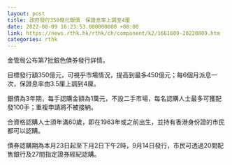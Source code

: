```yaml
---
layout: post
title: 政府發行350億元銀債　保證息率上調至4厘
date: 2022-08-09 16:23:53.000000000 +08:00
link: https://news.rthk.hk/rthk/ch/component/k2/1661609-20220809.htm
categories: rthk
---
```


金管局公布第7批銀色債券發行詳情。

目標發行額350億元，可視乎市場情況，提高到最多450億元；每6個月派息一次，保證息率由3.5厘上調到4厘。

銀債為3年期，每手認購金額為1萬元，不設二手市場，每名認購人士最多可獲配發100手；重複申請將不被接納。

合資格認購人士須年滿60歲，即在1963年或之前出生，並持有香港身份證的市民都可以認購。

債券認購期為本月23日起至下月2日下午2時，9月14日發行，市民可透過20間配售銀行及27間指定證券經紀認購。
